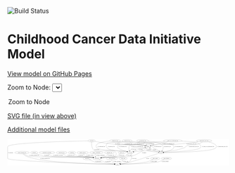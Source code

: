 <link rel='stylesheet' href="assets/style.css">
<link rel='stylesheet' href="https://unpkg.com/leaflet@1.5.1/dist/leaflet.css" integrity="sha512-xwE/Az9zrjBIphAcBb3F6JVqxf46+CDLwfLMHloNu6KEQCAWi6HcDUbeOfBIptF7tcCzusKFjFw2yuvEpDL9wQ==" crossorigin="">
<script type="text/javascript" src="https://code.jquery.com/jquery-3.2.1.min.js"></script>
<script type="text/javascript"  src="https://unpkg.com/leaflet@1.5.1/dist/leaflet.js"></script>
<script type="text/javascript" src="assets/actions.js"></script>

![Build Status](https://github.com/CBIIT/ccdi-model/actions/workflows/model-test-and-deploy.yml/badge.svg)

# Childhood Cancer Data Initiative Model

[View model on GitHub Pages](https://cbiit.github.io/ccdi-model/)



Zoom to Node: <select id="node_select">
  <option value="">Zoom to Node</option>
</select>
<div id="model"></div>

<p>
<a href="./model-desc/ccdi-model.svg">SVG file (in view above)</a>
<p>
<a href="./model-desc">Additional model files</a>
<div id='graph' style='display:off;'>
<svg width="3274pt" height="392pt"
 viewBox="0.00 0.00 3274.00 392.00" xmlns="http://www.w3.org/2000/svg" xmlns:xlink="http://www.w3.org/1999/xlink">
<g id="graph0" class="graph" transform="scale(1 1) rotate(0) translate(4 388)">
<title>Perl</title>
<polygon fill="#ffffff" stroke="transparent" points="-4,4 -4,-388 3270,-388 3270,4 -4,4"/>
<!-- synonym -->
<g id="node1" class="node">
<title>synonym</title>
<ellipse fill="none" stroke="#000000" cx="1241" cy="-366" rx="51.9908" ry="18"/>
<text text-anchor="middle" x="1241" y="-362.3" font-family="Times,serif" font-size="14.00" fill="#000000">synonym</text>
</g>
<!-- participant -->
<g id="node13" class="node">
<title>participant</title>
<ellipse fill="none" stroke="#000000" cx="1318" cy="-105" rx="62.2891" ry="18"/>
<text text-anchor="middle" x="1318" y="-101.3" font-family="Times,serif" font-size="14.00" fill="#000000">participant</text>
</g>
<!-- synonym&#45;&gt;participant -->
<g id="edge10" class="edge">
<title>synonym&#45;&gt;participant</title>
<path fill="none" stroke="#000000" d="M1239.2014,-347.7725C1237.3503,-317.5738 1238.6768,-257.5682 1274,-228 1327.0836,-183.5649 1535.2118,-258.0987 1585,-210 1607.1134,-188.637 1610.3583,-164.0418 1590,-141 1568.5012,-116.6674 1477.1864,-127.2784 1445,-123 1425.168,-120.3638 1403.6147,-117.3611 1383.9906,-114.5738"/>
<polygon fill="#000000" stroke="#000000" points="1384.3175,-111.0851 1373.9237,-113.1389 1383.3297,-118.015 1384.3175,-111.0851"/>
<text text-anchor="middle" x="1316.5" y="-231.8" font-family="Times,serif" font-size="14.00" fill="#000000">of_synonym</text>
</g>
<!-- study -->
<g id="node21" class="node">
<title>study</title>
<ellipse fill="none" stroke="#000000" cx="1623" cy="-18" rx="36.2938" ry="18"/>
<text text-anchor="middle" x="1623" y="-14.3" font-family="Times,serif" font-size="14.00" fill="#000000">study</text>
</g>
<!-- synonym&#45;&gt;study -->
<g id="edge11" class="edge">
<title>synonym&#45;&gt;study</title>
<path fill="none" stroke="#000000" d="M1188.8628,-365.1183C953.3246,-360.799 0,-339.5757 0,-279 0,-279 0,-279 0,-105 0,-64.4282 1310.6569,-26.5182 1576.356,-19.2498"/>
<polygon fill="#000000" stroke="#000000" points="1576.5389,-22.7462 1586.4398,-18.975 1576.3481,-15.7488 1576.5389,-22.7462"/>
<text text-anchor="middle" x="42.5" y="-188.3" font-family="Times,serif" font-size="14.00" fill="#000000">of_synonym</text>
</g>
<!-- sample -->
<g id="node22" class="node">
<title>sample</title>
<ellipse fill="none" stroke="#000000" cx="2072" cy="-279" rx="44.393" ry="18"/>
<text text-anchor="middle" x="2072" y="-275.3" font-family="Times,serif" font-size="14.00" fill="#000000">sample</text>
</g>
<!-- synonym&#45;&gt;sample -->
<g id="edge12" class="edge">
<title>synonym&#45;&gt;sample</title>
<path fill="none" stroke="#000000" d="M1286.8648,-357.4915C1351.8439,-345.805 1474.5423,-325.0899 1580,-315 1772.1771,-296.613 1823.7671,-329.887 2014,-297 2018.8115,-296.1682 2023.7803,-295.0483 2028.692,-293.7717"/>
<polygon fill="#000000" stroke="#000000" points="2029.949,-297.0539 2038.6252,-290.9734 2028.0508,-290.3161 2029.949,-297.0539"/>
<text text-anchor="middle" x="1622.5" y="-318.8" font-family="Times,serif" font-size="14.00" fill="#000000">of_synonym</text>
</g>
<!-- clinical_measure_file -->
<g id="node2" class="node">
<title>clinical_measure_file</title>
<ellipse fill="none" stroke="#000000" cx="212" cy="-192" rx="108.5808" ry="18"/>
<text text-anchor="middle" x="212" y="-188.3" font-family="Times,serif" font-size="14.00" fill="#000000">clinical_measure_file</text>
</g>
<!-- clinical_measure_file&#45;&gt;participant -->
<g id="edge28" class="edge">
<title>clinical_measure_file&#45;&gt;participant</title>
<path fill="none" stroke="#000000" d="M236.83,-174.4162C255.2394,-162.474 281.4652,-147.6813 307,-141 408.0614,-114.557 1143.469,-136.9271 1247,-123 1252.5137,-122.2583 1258.2165,-121.2444 1263.8828,-120.073"/>
<polygon fill="#000000" stroke="#000000" points="1264.9948,-123.4111 1273.9937,-117.8191 1263.4717,-116.5788 1264.9948,-123.4111"/>
<text text-anchor="middle" x="393" y="-144.8" font-family="Times,serif" font-size="14.00" fill="#000000">of_clinical_measure_file</text>
</g>
<!-- clinical_measure_file&#45;&gt;study -->
<g id="edge29" class="edge">
<title>clinical_measure_file&#45;&gt;study</title>
<path fill="none" stroke="#000000" d="M226.1389,-174.1416C236.4154,-162.5591 251.3908,-148.3102 268,-141 510.2395,-34.3834 1366.6594,-20.1732 1576.3861,-18.2872"/>
<polygon fill="#000000" stroke="#000000" points="1576.4789,-21.7867 1586.4488,-18.2019 1576.4194,-14.7869 1576.4789,-21.7867"/>
<text text-anchor="middle" x="551" y="-101.3" font-family="Times,serif" font-size="14.00" fill="#000000">of_clinical_measure_file</text>
</g>
<!-- single_cell_sequencing_file -->
<g id="node3" class="node">
<title>single_cell_sequencing_file</title>
<ellipse fill="none" stroke="#000000" cx="2439" cy="-366" rx="137.5759" ry="18"/>
<text text-anchor="middle" x="2439" y="-362.3" font-family="Times,serif" font-size="14.00" fill="#000000">single_cell_sequencing_file</text>
</g>
<!-- cell_line -->
<g id="node9" class="node">
<title>cell_line</title>
<ellipse fill="none" stroke="#000000" cx="1810" cy="-192" rx="49.2915" ry="18"/>
<text text-anchor="middle" x="1810" y="-188.3" font-family="Times,serif" font-size="14.00" fill="#000000">cell_line</text>
</g>
<!-- single_cell_sequencing_file&#45;&gt;cell_line -->
<g id="edge42" class="edge">
<title>single_cell_sequencing_file&#45;&gt;cell_line</title>
<path fill="none" stroke="#000000" d="M2317.588,-357.4303C2234.742,-351.1017 2122.5789,-341.5916 2024,-330 2017.8082,-329.2719 1806.0714,-301.7214 1802,-297 1783.8226,-275.9208 1790.096,-242.7759 1798.1664,-219.3725"/>
<polygon fill="#000000" stroke="#000000" points="1801.4459,-220.595 1801.6691,-210.0025 1794.8891,-218.1438 1801.4459,-220.595"/>
<text text-anchor="middle" x="1910.5" y="-275.3" font-family="Times,serif" font-size="14.00" fill="#000000">of_single_cell_sequencing_file</text>
</g>
<!-- pdx -->
<g id="node16" class="node">
<title>pdx</title>
<ellipse fill="none" stroke="#000000" cx="2266" cy="-192" rx="27.8951" ry="18"/>
<text text-anchor="middle" x="2266" y="-188.3" font-family="Times,serif" font-size="14.00" fill="#000000">pdx</text>
</g>
<!-- single_cell_sequencing_file&#45;&gt;pdx -->
<g id="edge40" class="edge">
<title>single_cell_sequencing_file&#45;&gt;pdx</title>
<path fill="none" stroke="#000000" d="M2573.5607,-362.04C2662.0497,-357.7119 2768.8304,-348.7003 2810,-330 2841.3079,-315.7791 2867.8309,-286.7132 2845,-261 2808.998,-220.4528 2427.6922,-199.4446 2304.2942,-193.6713"/>
<polygon fill="#000000" stroke="#000000" points="2304.3274,-190.1692 2294.1769,-193.2053 2304.0052,-197.1618 2304.3274,-190.1692"/>
<text text-anchor="middle" x="2961.5" y="-275.3" font-family="Times,serif" font-size="14.00" fill="#000000">of_single_cell_sequencing_file</text>
</g>
<!-- single_cell_sequencing_file&#45;&gt;sample -->
<g id="edge41" class="edge">
<title>single_cell_sequencing_file&#45;&gt;sample</title>
<path fill="none" stroke="#000000" d="M2363.3415,-350.8964C2300.5268,-337.9288 2209.0089,-318.0442 2130,-297 2125.6414,-295.8391 2121.1199,-294.5635 2116.6115,-293.244"/>
<polygon fill="#000000" stroke="#000000" points="2117.4152,-289.8311 2106.8313,-290.3126 2115.4054,-296.5364 2117.4152,-289.8311"/>
<text text-anchor="middle" x="2373.5" y="-318.8" font-family="Times,serif" font-size="14.00" fill="#000000">of_single_cell_sequencing_file</text>
</g>
<!-- methylation_array_file -->
<g id="node4" class="node">
<title>methylation_array_file</title>
<ellipse fill="none" stroke="#000000" cx="2902" cy="-366" rx="115.8798" ry="18"/>
<text text-anchor="middle" x="2902" y="-362.3" font-family="Times,serif" font-size="14.00" fill="#000000">methylation_array_file</text>
</g>
<!-- methylation_array_file&#45;&gt;cell_line -->
<g id="edge39" class="edge">
<title>methylation_array_file&#45;&gt;cell_line</title>
<path fill="none" stroke="#000000" d="M2876.6674,-348.4134C2858.8453,-336.9522 2833.985,-322.7366 2810,-315 2745.2572,-294.1165 2722.0282,-319.9814 2658,-297 2630.1514,-287.0044 2630.0238,-270.4932 2602,-261 2312.4332,-162.9079 2219.6844,-245.3097 1916,-210 1898.9565,-208.0183 1880.4859,-205.139 1863.8105,-202.2622"/>
<polygon fill="#000000" stroke="#000000" points="1864.1441,-198.7671 1853.6885,-200.4793 1862.9297,-205.661 1864.1441,-198.7671"/>
<text text-anchor="middle" x="2749.5" y="-275.3" font-family="Times,serif" font-size="14.00" fill="#000000">of_methylation_array_file</text>
</g>
<!-- methylation_array_file&#45;&gt;pdx -->
<g id="edge37" class="edge">
<title>methylation_array_file&#45;&gt;pdx</title>
<path fill="none" stroke="#000000" d="M2968.9606,-351.2366C3032.159,-334.3361 3111.9894,-303.4129 3074,-261 3022.1143,-203.0727 2457.9128,-193.7386 2304.3793,-192.2685"/>
<polygon fill="#000000" stroke="#000000" points="2304.0784,-188.7658 2294.0473,-192.1757 2304.0154,-195.7655 2304.0784,-188.7658"/>
<text text-anchor="middle" x="3174.5" y="-275.3" font-family="Times,serif" font-size="14.00" fill="#000000">of_methylation_array_file</text>
</g>
<!-- methylation_array_file&#45;&gt;sample -->
<g id="edge38" class="edge">
<title>methylation_array_file&#45;&gt;sample</title>
<path fill="none" stroke="#000000" d="M2816.937,-353.7652C2732.9893,-342.1179 2600.9005,-324.9352 2486,-315 2328.1646,-301.3523 2285.9848,-324.6952 2130,-297 2125.1924,-296.1464 2120.226,-295.0125 2115.3157,-293.7278"/>
<polygon fill="#000000" stroke="#000000" points="2115.9591,-290.2726 2105.3841,-290.9201 2114.0548,-297.0086 2115.9591,-290.2726"/>
<text text-anchor="middle" x="2714.5" y="-318.8" font-family="Times,serif" font-size="14.00" fill="#000000">of_methylation_array_file</text>
</g>
<!-- molecular_test -->
<g id="node5" class="node">
<title>molecular_test</title>
<ellipse fill="none" stroke="#000000" cx="797" cy="-192" rx="79.8859" ry="18"/>
<text text-anchor="middle" x="797" y="-188.3" font-family="Times,serif" font-size="14.00" fill="#000000">molecular_test</text>
</g>
<!-- molecular_test&#45;&gt;participant -->
<g id="edge35" class="edge">
<title>molecular_test&#45;&gt;participant</title>
<path fill="none" stroke="#000000" d="M816.3637,-174.3799C830.6221,-162.5858 851.0925,-147.9882 872,-141 951.1263,-114.5525 1164.4843,-135.3129 1247,-123 1252.4239,-122.1907 1258.0352,-121.1432 1263.6169,-119.9608"/>
<polygon fill="#000000" stroke="#000000" points="1264.602,-123.3265 1273.585,-117.7091 1263.0596,-116.4986 1264.602,-123.3265"/>
<text text-anchor="middle" x="936" y="-144.8" font-family="Times,serif" font-size="14.00" fill="#000000">of_molecular_test</text>
</g>
<!-- diagnosis -->
<g id="node6" class="node">
<title>diagnosis</title>
<ellipse fill="none" stroke="#000000" cx="950" cy="-192" rx="54.6905" ry="18"/>
<text text-anchor="middle" x="950" y="-188.3" font-family="Times,serif" font-size="14.00" fill="#000000">diagnosis</text>
</g>
<!-- diagnosis&#45;&gt;participant -->
<g id="edge13" class="edge">
<title>diagnosis&#45;&gt;participant</title>
<path fill="none" stroke="#000000" d="M971.9423,-175.3964C988.7903,-163.6109 1013.1406,-148.5866 1037,-141 1126.2713,-112.6144 1154.6261,-138.5617 1247,-123 1252.3294,-122.1022 1257.846,-121.0064 1263.341,-119.8031"/>
<polygon fill="#000000" stroke="#000000" points="1264.2041,-123.196 1273.1632,-117.5405 1262.6327,-116.3746 1264.2041,-123.196"/>
<text text-anchor="middle" x="1081.5" y="-144.8" font-family="Times,serif" font-size="14.00" fill="#000000">of_diagnosis</text>
</g>
<!-- publication -->
<g id="node7" class="node">
<title>publication</title>
<ellipse fill="none" stroke="#000000" cx="1175" cy="-105" rx="63.0888" ry="18"/>
<text text-anchor="middle" x="1175" y="-101.3" font-family="Times,serif" font-size="14.00" fill="#000000">publication</text>
</g>
<!-- publication&#45;&gt;study -->
<g id="edge26" class="edge">
<title>publication&#45;&gt;study</title>
<path fill="none" stroke="#000000" d="M1203.7877,-88.9263C1226.0767,-77.2528 1258.0921,-62.1327 1288,-54 1341.2093,-39.5311 1497.7427,-26.8482 1576.5513,-21.1682"/>
<polygon fill="#000000" stroke="#000000" points="1576.9542,-24.6485 1586.6799,-20.446 1576.4562,-17.6662 1576.9542,-24.6485"/>
<text text-anchor="middle" x="1339" y="-57.8" font-family="Times,serif" font-size="14.00" fill="#000000">of_publication</text>
</g>
<!-- sequencing_file -->
<g id="node8" class="node">
<title>sequencing_file</title>
<ellipse fill="none" stroke="#000000" cx="1587" cy="-366" rx="83.3857" ry="18"/>
<text text-anchor="middle" x="1587" y="-362.3" font-family="Times,serif" font-size="14.00" fill="#000000">sequencing_file</text>
</g>
<!-- sequencing_file&#45;&gt;cell_line -->
<g id="edge25" class="edge">
<title>sequencing_file&#45;&gt;cell_line</title>
<path fill="none" stroke="#000000" d="M1506.4657,-361.4281C1408.3377,-352.863 1262.1129,-328.629 1318,-261 1352.564,-219.1742 1715.1263,-216.6201 1751,-210 1755.2059,-209.2238 1759.5355,-208.2518 1763.8478,-207.1638"/>
<polygon fill="#000000" stroke="#000000" points="1765.0818,-210.4554 1773.812,-204.4525 1763.2439,-203.7009 1765.0818,-210.4554"/>
<text text-anchor="middle" x="1384.5" y="-275.3" font-family="Times,serif" font-size="14.00" fill="#000000">of_sequencing_file</text>
</g>
<!-- sequencing_file&#45;&gt;pdx -->
<g id="edge23" class="edge">
<title>sequencing_file&#45;&gt;pdx</title>
<path fill="none" stroke="#000000" d="M1645.6833,-353.1208C1656.706,-351.0997 1668.1693,-349.2643 1679,-348 1704.3475,-345.0412 2118.5624,-346.5357 2138,-330 2161.8339,-309.7243 2132.0497,-285.107 2152,-261 2165.4708,-244.7225 2177.5496,-253.2957 2196,-243 2211.6178,-234.2849 2227.8342,-222.6585 2240.7215,-212.7075"/>
<polygon fill="#000000" stroke="#000000" points="2242.9722,-215.3902 2248.6697,-206.4577 2238.6454,-209.8875 2242.9722,-215.3902"/>
<text text-anchor="middle" x="2218.5" y="-275.3" font-family="Times,serif" font-size="14.00" fill="#000000">of_sequencing_file</text>
</g>
<!-- sequencing_file&#45;&gt;sample -->
<g id="edge24" class="edge">
<title>sequencing_file&#45;&gt;sample</title>
<path fill="none" stroke="#000000" d="M1620.8418,-349.4579C1646.7721,-337.622 1683.7915,-322.5061 1718,-315 1846.736,-286.7526 1884.3504,-320.7032 2014,-297 2018.8032,-296.1219 2023.7668,-294.9723 2028.6754,-293.6784"/>
<polygon fill="#000000" stroke="#000000" points="2029.9407,-296.9576 2038.6051,-290.8601 2028.0294,-290.2235 2029.9407,-296.9576"/>
<text text-anchor="middle" x="1784.5" y="-318.8" font-family="Times,serif" font-size="14.00" fill="#000000">of_sequencing_file</text>
</g>
<!-- cell_line&#45;&gt;participant -->
<g id="edge9" class="edge">
<title>cell_line&#45;&gt;participant</title>
<path fill="none" stroke="#000000" d="M1784.3406,-176.573C1773.947,-170.2645 1761.8584,-162.8514 1751,-156 1740.6788,-149.4876 1739.5818,-144.8472 1728,-141 1668.1971,-121.1348 1507.6874,-129.4263 1445,-123 1424.7223,-120.9213 1402.7088,-118.0278 1382.7933,-115.168"/>
<polygon fill="#000000" stroke="#000000" points="1383.2976,-111.7046 1372.8973,-113.7255 1382.2878,-118.6314 1383.2976,-111.7046"/>
<text text-anchor="middle" x="1791.5" y="-144.8" font-family="Times,serif" font-size="14.00" fill="#000000">of_cell_line</text>
</g>
<!-- cell_line&#45;&gt;study -->
<g id="edge8" class="edge">
<title>cell_line&#45;&gt;study</title>
<path fill="none" stroke="#000000" d="M1823.2711,-174.593C1826.8202,-168.9606 1830.1748,-162.4868 1832,-156 1833.8057,-149.5825 1833.363,-147.5258 1832,-141 1823.3733,-99.6971 1826.7228,-80.6376 1794,-54 1775.1586,-38.6624 1712.9618,-28.4253 1669.0329,-22.91"/>
<polygon fill="#000000" stroke="#000000" points="1669.2005,-19.4047 1658.8516,-21.6743 1668.3571,-26.3537 1669.2005,-19.4047"/>
<text text-anchor="middle" x="1868.5" y="-101.3" font-family="Times,serif" font-size="14.00" fill="#000000">of_cell_line</text>
</g>
<!-- cell_line&#45;&gt;sample -->
<g id="edge7" class="edge">
<title>cell_line&#45;&gt;sample</title>
<path fill="none" stroke="#000000" d="M1809.6847,-210.0365C1810.5234,-221.2378 1813.626,-234.982 1823,-243 1855.3978,-270.7112 1972.1958,-252.6371 2014,-261 2018.7266,-261.9455 2023.6148,-263.1274 2028.4561,-264.4311"/>
<polygon fill="#000000" stroke="#000000" points="2027.6837,-267.8506 2038.261,-267.2415 2029.6125,-261.1216 2027.6837,-267.8506"/>
<text text-anchor="middle" x="1863.5" y="-231.8" font-family="Times,serif" font-size="14.00" fill="#000000">of_cell_line</text>
</g>
<!-- study_personnel -->
<g id="node10" class="node">
<title>study_personnel</title>
<ellipse fill="none" stroke="#000000" cx="1541" cy="-105" rx="87.1846" ry="18"/>
<text text-anchor="middle" x="1541" y="-101.3" font-family="Times,serif" font-size="14.00" fill="#000000">study_personnel</text>
</g>
<!-- study_personnel&#45;&gt;study -->
<g id="edge27" class="edge">
<title>study_personnel&#45;&gt;study</title>
<path fill="none" stroke="#000000" d="M1538.1578,-86.9832C1537.4732,-76.478 1538.4016,-63.4745 1545,-54 1553.2991,-42.0834 1566.5687,-34.0238 1579.8272,-28.6111"/>
<polygon fill="#000000" stroke="#000000" points="1581.2106,-31.8322 1589.4082,-25.1204 1578.8143,-25.2552 1581.2106,-31.8322"/>
<text text-anchor="middle" x="1614.5" y="-57.8" font-family="Times,serif" font-size="14.00" fill="#000000">of_study_personnel</text>
</g>
<!-- medical_history -->
<g id="node11" class="node">
<title>medical_history</title>
<ellipse fill="none" stroke="#000000" cx="1108" cy="-192" rx="85.2851" ry="18"/>
<text text-anchor="middle" x="1108" y="-188.3" font-family="Times,serif" font-size="14.00" fill="#000000">medical_history</text>
</g>
<!-- medical_history&#45;&gt;participant -->
<g id="edge1" class="edge">
<title>medical_history&#45;&gt;participant</title>
<path fill="none" stroke="#000000" d="M1117.4895,-174.098C1124.4258,-162.804 1134.8959,-148.9045 1148,-141 1186.294,-117.9008 1203.2994,-132.5006 1247,-123 1251.9219,-121.93 1257.0204,-120.7601 1262.1231,-119.547"/>
<polygon fill="#000000" stroke="#000000" points="1263.003,-122.9351 1271.8956,-117.1756 1261.3523,-116.1326 1263.003,-122.9351"/>
<text text-anchor="middle" x="1216" y="-144.8" font-family="Times,serif" font-size="14.00" fill="#000000">of_medical_history</text>
</g>
<!-- study_arm -->
<g id="node12" class="node">
<title>study_arm</title>
<ellipse fill="none" stroke="#000000" cx="1706" cy="-105" rx="59.5901" ry="18"/>
<text text-anchor="middle" x="1706" y="-101.3" font-family="Times,serif" font-size="14.00" fill="#000000">study_arm</text>
</g>
<!-- study_arm&#45;&gt;study -->
<g id="edge3" class="edge">
<title>study_arm&#45;&gt;study</title>
<path fill="none" stroke="#000000" d="M1701.2817,-86.932C1697.8326,-76.4088 1692.2889,-63.4041 1684,-54 1677.3014,-46.4001 1668.5969,-39.9635 1659.8713,-34.7284"/>
<polygon fill="#000000" stroke="#000000" points="1661.2938,-31.5146 1650.8539,-29.7095 1657.8895,-37.631 1661.2938,-31.5146"/>
<text text-anchor="middle" x="1741.5" y="-57.8" font-family="Times,serif" font-size="14.00" fill="#000000">of_study_arm</text>
</g>
<!-- participant&#45;&gt;study -->
<g id="edge15" class="edge">
<title>participant&#45;&gt;study</title>
<path fill="none" stroke="#000000" d="M1348.7747,-89.1806C1371.7397,-77.9461 1404.1675,-63.2682 1434,-54 1482.0222,-39.0808 1538.9252,-29.2589 1577.6563,-23.6986"/>
<polygon fill="#000000" stroke="#000000" points="1578.1664,-27.1614 1587.5849,-22.3095 1577.1964,-20.2289 1578.1664,-27.1614"/>
<text text-anchor="middle" x="1484.5" y="-57.8" font-family="Times,serif" font-size="14.00" fill="#000000">of_participant</text>
</g>
<!-- family_relationship -->
<g id="node14" class="node">
<title>family_relationship</title>
<ellipse fill="none" stroke="#000000" cx="1311" cy="-192" rx="100.1823" ry="18"/>
<text text-anchor="middle" x="1311" y="-188.3" font-family="Times,serif" font-size="14.00" fill="#000000">family_relationship</text>
</g>
<!-- family_relationship&#45;&gt;participant -->
<g id="edge21" class="edge">
<title>family_relationship&#45;&gt;participant</title>
<path fill="none" stroke="#000000" d="M1296.646,-173.7907C1290.8004,-164.1503 1286.2088,-152.0497 1290,-141 1291.166,-137.6017 1292.7983,-134.2771 1294.695,-131.1069"/>
<polygon fill="#000000" stroke="#000000" points="1297.7407,-132.8572 1300.5727,-122.6478 1291.9922,-128.8628 1297.7407,-132.8572"/>
<text text-anchor="middle" x="1369.5" y="-144.8" font-family="Times,serif" font-size="14.00" fill="#000000">of_family_relationship</text>
</g>
<!-- radiology_file -->
<g id="node15" class="node">
<title>radiology_file</title>
<ellipse fill="none" stroke="#000000" cx="1503" cy="-192" rx="73.387" ry="18"/>
<text text-anchor="middle" x="1503" y="-188.3" font-family="Times,serif" font-size="14.00" fill="#000000">radiology_file</text>
</g>
<!-- radiology_file&#45;&gt;participant -->
<g id="edge22" class="edge">
<title>radiology_file&#45;&gt;participant</title>
<path fill="none" stroke="#000000" d="M1488.1576,-174.0649C1478.1488,-163.0495 1464.0594,-149.4734 1449,-141 1428.6787,-129.566 1404.5167,-121.5944 1382.5108,-116.1161"/>
<polygon fill="#000000" stroke="#000000" points="1383.1098,-112.6614 1372.5733,-113.771 1381.5021,-119.4742 1383.1098,-112.6614"/>
<text text-anchor="middle" x="1527" y="-144.8" font-family="Times,serif" font-size="14.00" fill="#000000">of_radiology_file</text>
</g>
<!-- pdx&#45;&gt;study -->
<g id="edge30" class="edge">
<title>pdx&#45;&gt;study</title>
<path fill="none" stroke="#000000" d="M2240.7232,-183.8575C2158.6745,-157.4913 1900.1781,-74.9478 1815,-54 1765.1182,-41.7326 1707.0508,-31.3792 1667.9456,-24.9694"/>
<polygon fill="#000000" stroke="#000000" points="1668.3669,-21.492 1657.9357,-23.3469 1667.2469,-28.4019 1668.3669,-21.492"/>
<text text-anchor="middle" x="2068" y="-101.3" font-family="Times,serif" font-size="14.00" fill="#000000">of_pdx</text>
</g>
<!-- pdx&#45;&gt;sample -->
<g id="edge31" class="edge">
<title>pdx&#45;&gt;sample</title>
<path fill="none" stroke="#000000" d="M2239.3933,-197.736C2214.9184,-203.5603 2177.9855,-213.7523 2148,-228 2145.4884,-229.1934 2122.9943,-244.3342 2103.1248,-257.8105"/>
<polygon fill="#000000" stroke="#000000" points="2101.1429,-254.9256 2094.8359,-263.4387 2105.0752,-260.7168 2101.1429,-254.9256"/>
<text text-anchor="middle" x="2172" y="-231.8" font-family="Times,serif" font-size="14.00" fill="#000000">of_pdx</text>
</g>
<!-- study_admin -->
<g id="node17" class="node">
<title>study_admin</title>
<ellipse fill="none" stroke="#000000" cx="2179" cy="-105" rx="70.3881" ry="18"/>
<text text-anchor="middle" x="2179" y="-101.3" font-family="Times,serif" font-size="14.00" fill="#000000">study_admin</text>
</g>
<!-- study_admin&#45;&gt;study -->
<g id="edge2" class="edge">
<title>study_admin&#45;&gt;study</title>
<path fill="none" stroke="#000000" d="M2147.8191,-88.7567C2123.7024,-76.9943 2089.1153,-61.8373 2057,-54 1984.5372,-36.3165 1765.9587,-24.5062 1669.5464,-20.0205"/>
<polygon fill="#000000" stroke="#000000" points="1669.6571,-16.522 1659.507,-19.5594 1669.3359,-23.5146 1669.6571,-16.522"/>
<text text-anchor="middle" x="2157.5" y="-57.8" font-family="Times,serif" font-size="14.00" fill="#000000">of_study_admin</text>
</g>
<!-- pathology_file -->
<g id="node18" class="node">
<title>pathology_file</title>
<ellipse fill="none" stroke="#000000" cx="1764" cy="-366" rx="76.0865" ry="18"/>
<text text-anchor="middle" x="1764" y="-362.3" font-family="Times,serif" font-size="14.00" fill="#000000">pathology_file</text>
</g>
<!-- pathology_file&#45;&gt;cell_line -->
<g id="edge16" class="edge">
<title>pathology_file&#45;&gt;cell_line</title>
<path fill="none" stroke="#000000" d="M1709.3097,-353.3869C1699.2675,-351.3653 1688.8478,-349.4611 1679,-348 1655.9442,-344.5792 1485.7584,-347.1739 1470,-330 1449.2666,-307.4042 1451.1711,-285.2057 1470,-261 1508.9664,-210.9063 1688.8952,-223.0672 1751,-210 1755.1264,-209.1318 1759.3792,-208.1048 1763.6219,-206.9885"/>
<polygon fill="#000000" stroke="#000000" points="1764.7448,-210.309 1773.439,-204.2541 1762.8666,-203.5657 1764.7448,-210.309"/>
<text text-anchor="middle" x="1531" y="-275.3" font-family="Times,serif" font-size="14.00" fill="#000000">of_pathology_file</text>
</g>
<!-- pathology_file&#45;&gt;pdx -->
<g id="edge18" class="edge">
<title>pathology_file&#45;&gt;pdx</title>
<path fill="none" stroke="#000000" d="M1828.1904,-356.2638C1849.4206,-353.2887 1873.189,-350.22 1895,-348 1982.8322,-339.0599 2235.2661,-367.0506 2289,-297 2306.5693,-274.0956 2294.5085,-240.5339 2282.2107,-217.557"/>
<polygon fill="#000000" stroke="#000000" points="2285.1728,-215.6853 2277.1909,-208.7182 2279.0859,-219.1422 2285.1728,-215.6853"/>
<text text-anchor="middle" x="2358" y="-275.3" font-family="Times,serif" font-size="14.00" fill="#000000">of_pathology_file</text>
</g>
<!-- pathology_file&#45;&gt;sample -->
<g id="edge17" class="edge">
<title>pathology_file&#45;&gt;sample</title>
<path fill="none" stroke="#000000" d="M1800.8545,-350.1446C1828.2959,-338.8921 1866.9185,-324.2076 1902,-315 1950.7649,-302.201 1964.9127,-308.5005 2014,-297 2018.6322,-295.9147 2023.4335,-294.6528 2028.2003,-293.3102"/>
<polygon fill="#000000" stroke="#000000" points="2029.2617,-296.6464 2037.8713,-290.4717 2027.2903,-289.9297 2029.2617,-296.6464"/>
<text text-anchor="middle" x="1963" y="-318.8" font-family="Times,serif" font-size="14.00" fill="#000000">of_pathology_file</text>
</g>
<!-- follow_up -->
<g id="node19" class="node">
<title>follow_up</title>
<ellipse fill="none" stroke="#000000" cx="1687" cy="-192" rx="55.4913" ry="18"/>
<text text-anchor="middle" x="1687" y="-188.3" font-family="Times,serif" font-size="14.00" fill="#000000">follow_up</text>
</g>
<!-- follow_up&#45;&gt;participant -->
<g id="edge19" class="edge">
<title>follow_up&#45;&gt;participant</title>
<path fill="none" stroke="#000000" d="M1664.2869,-175.494C1644.2555,-161.0028 1617.8125,-142.0615 1615,-141 1543.9165,-114.1714 1520.4026,-132.3324 1445,-123 1425.051,-120.5309 1403.3805,-117.5652 1383.6828,-114.76"/>
<polygon fill="#000000" stroke="#000000" points="1383.9771,-111.2665 1373.5815,-113.3111 1382.9832,-118.1955 1383.9771,-111.2665"/>
<text text-anchor="middle" x="1681" y="-144.8" font-family="Times,serif" font-size="14.00" fill="#000000">of_follow_up</text>
</g>
<!-- study_funding -->
<g id="node20" class="node">
<title>study_funding</title>
<ellipse fill="none" stroke="#000000" cx="2345" cy="-105" rx="77.1866" ry="18"/>
<text text-anchor="middle" x="2345" y="-101.3" font-family="Times,serif" font-size="14.00" fill="#000000">study_funding</text>
</g>
<!-- study_funding&#45;&gt;study -->
<g id="edge14" class="edge">
<title>study_funding&#45;&gt;study</title>
<path fill="none" stroke="#000000" d="M2312.5123,-88.5658C2287.3921,-76.7035 2251.3812,-61.5049 2218,-54 2113.7605,-30.5645 1790.5935,-21.5137 1669.4733,-18.8892"/>
<polygon fill="#000000" stroke="#000000" points="1669.4802,-15.3887 1659.4083,-18.6759 1669.3318,-22.3871 1669.4802,-15.3887"/>
<text text-anchor="middle" x="2326" y="-57.8" font-family="Times,serif" font-size="14.00" fill="#000000">of_study_funding</text>
</g>
<!-- sample&#45;&gt;cell_line -->
<g id="edge5" class="edge">
<title>sample&#45;&gt;cell_line</title>
<path fill="none" stroke="#000000" d="M2037.486,-267.7466C2029.7918,-265.3897 2021.6472,-263.0117 2014,-261 1977.4956,-251.3968 1965.8292,-257.5506 1931,-243 1919.7392,-238.2956 1918.9084,-233.4723 1908,-228 1892.1684,-220.0579 1874.1439,-212.9337 1857.9075,-207.1601"/>
<polygon fill="#000000" stroke="#000000" points="1858.6594,-203.7163 1848.0646,-203.7445 1856.3645,-210.3295 1858.6594,-203.7163"/>
<text text-anchor="middle" x="1967.5" y="-231.8" font-family="Times,serif" font-size="14.00" fill="#000000">of_sample</text>
</g>
<!-- sample&#45;&gt;participant -->
<g id="edge4" class="edge">
<title>sample&#45;&gt;participant</title>
<path fill="none" stroke="#000000" d="M2052.5307,-262.5923C2014.147,-231.4542 1924.7085,-164.7806 1836,-141 1751.9855,-118.4778 1531.6018,-131.1121 1445,-123 1424.6101,-121.09 1402.4806,-118.2295 1382.4927,-115.3478"/>
<polygon fill="#000000" stroke="#000000" points="1382.9663,-111.8799 1372.5639,-113.8898 1381.9493,-118.8056 1382.9663,-111.8799"/>
<text text-anchor="middle" x="2015.5" y="-188.3" font-family="Times,serif" font-size="14.00" fill="#000000">of_sample</text>
</g>
<!-- sample&#45;&gt;pdx -->
<g id="edge6" class="edge">
<title>sample&#45;&gt;pdx</title>
<path fill="none" stroke="#000000" d="M2057.0951,-261.9213C2049.6353,-251.2476 2043.7698,-237.7304 2052,-228 2063.2466,-214.7035 2169.8822,-201.8343 2228.2488,-195.7114"/>
<polygon fill="#000000" stroke="#000000" points="2228.6213,-199.1917 2238.2089,-194.6829 2227.9022,-192.2287 2228.6213,-199.1917"/>
<text text-anchor="middle" x="2088.5" y="-231.8" font-family="Times,serif" font-size="14.00" fill="#000000">of_sample</text>
</g>
<!-- exposure -->
<g id="node23" class="node">
<title>exposure</title>
<ellipse fill="none" stroke="#000000" cx="392" cy="-192" rx="53.0913" ry="18"/>
<text text-anchor="middle" x="392" y="-188.3" font-family="Times,serif" font-size="14.00" fill="#000000">exposure</text>
</g>
<!-- exposure&#45;&gt;participant -->
<g id="edge36" class="edge">
<title>exposure&#45;&gt;participant</title>
<path fill="none" stroke="#000000" d="M423.6099,-177.3356C451.8602,-165.0403 494.7351,-148.349 534,-141 689.7897,-111.8417 1089.9851,-144.609 1247,-123 1252.5115,-122.2415 1258.2128,-121.2165 1263.878,-120.0383"/>
<polygon fill="#000000" stroke="#000000" points="1264.9933,-123.3754 1273.9879,-117.7765 1263.465,-116.5443 1264.9933,-123.3754"/>
<text text-anchor="middle" x="577.5" y="-144.8" font-family="Times,serif" font-size="14.00" fill="#000000">of_exposure</text>
</g>
<!-- therapeutic_procedure -->
<g id="node24" class="node">
<title>therapeutic_procedure</title>
<ellipse fill="none" stroke="#000000" cx="581" cy="-192" rx="117.7793" ry="18"/>
<text text-anchor="middle" x="581" y="-188.3" font-family="Times,serif" font-size="14.00" fill="#000000">therapeutic_procedure</text>
</g>
<!-- therapeutic_procedure&#45;&gt;participant -->
<g id="edge20" class="edge">
<title>therapeutic_procedure&#45;&gt;participant</title>
<path fill="none" stroke="#000000" d="M599.7196,-174.0178C613.3191,-162.2187 632.8108,-147.7644 653,-141 715.6095,-120.0226 1181.6092,-132.1678 1247,-123 1252.4308,-122.2386 1258.0467,-121.2229 1263.6313,-120.0603"/>
<polygon fill="#000000" stroke="#000000" points="1264.6069,-123.4286 1273.6028,-117.8319 1263.0802,-116.5972 1264.6069,-123.4286"/>
<text text-anchor="middle" x="746" y="-144.8" font-family="Times,serif" font-size="14.00" fill="#000000">of_therapeutic_procedure</text>
</g>
<!-- cytogenomic_file -->
<g id="node25" class="node">
<title>cytogenomic_file</title>
<ellipse fill="none" stroke="#000000" cx="1994" cy="-366" rx="89.8845" ry="18"/>
<text text-anchor="middle" x="1994" y="-362.3" font-family="Times,serif" font-size="14.00" fill="#000000">cytogenomic_file</text>
</g>
<!-- cytogenomic_file&#45;&gt;cell_line -->
<g id="edge33" class="edge">
<title>cytogenomic_file&#45;&gt;cell_line</title>
<path fill="none" stroke="#000000" d="M1951.4621,-350.108C1936.3227,-344.1578 1919.2532,-337.1094 1904,-330 1891.204,-324.0358 1889.5595,-318.9304 1876,-315 1849.4643,-307.3083 1646.8156,-317.2307 1628,-297 1617.1035,-285.2839 1618.9102,-274.1672 1628,-261 1636.0482,-249.3416 1711.6466,-223.3497 1762.8444,-206.8051"/>
<polygon fill="#000000" stroke="#000000" points="1763.9647,-210.1215 1772.4147,-203.7303 1761.8234,-203.457 1763.9647,-210.1215"/>
<text text-anchor="middle" x="1699.5" y="-275.3" font-family="Times,serif" font-size="14.00" fill="#000000">of_cytogenomic_file</text>
</g>
<!-- cytogenomic_file&#45;&gt;pdx -->
<g id="edge32" class="edge">
<title>cytogenomic_file&#45;&gt;pdx</title>
<path fill="none" stroke="#000000" d="M2077.9251,-359.4995C2202.7814,-348.9126 2425.1878,-326.1662 2447,-297 2488.4257,-241.6078 2368.1074,-210.5292 2303.7245,-198.2387"/>
<polygon fill="#000000" stroke="#000000" points="2303.9983,-194.7303 2293.5296,-196.3598 2302.7296,-201.6144 2303.9983,-194.7303"/>
<text text-anchor="middle" x="2526.5" y="-275.3" font-family="Times,serif" font-size="14.00" fill="#000000">of_cytogenomic_file</text>
</g>
<!-- cytogenomic_file&#45;&gt;sample -->
<g id="edge34" class="edge">
<title>cytogenomic_file&#45;&gt;sample</title>
<path fill="none" stroke="#000000" d="M2010.1617,-347.9735C2021.6826,-335.1233 2037.3091,-317.6937 2049.9708,-303.571"/>
<polygon fill="#000000" stroke="#000000" points="2052.5857,-305.8975 2056.6552,-296.1154 2047.3737,-301.2247 2052.5857,-305.8975"/>
<text text-anchor="middle" x="2108.5" y="-318.8" font-family="Times,serif" font-size="14.00" fill="#000000">of_cytogenomic_file</text>
</g>
</g>
</svg>
</div>
